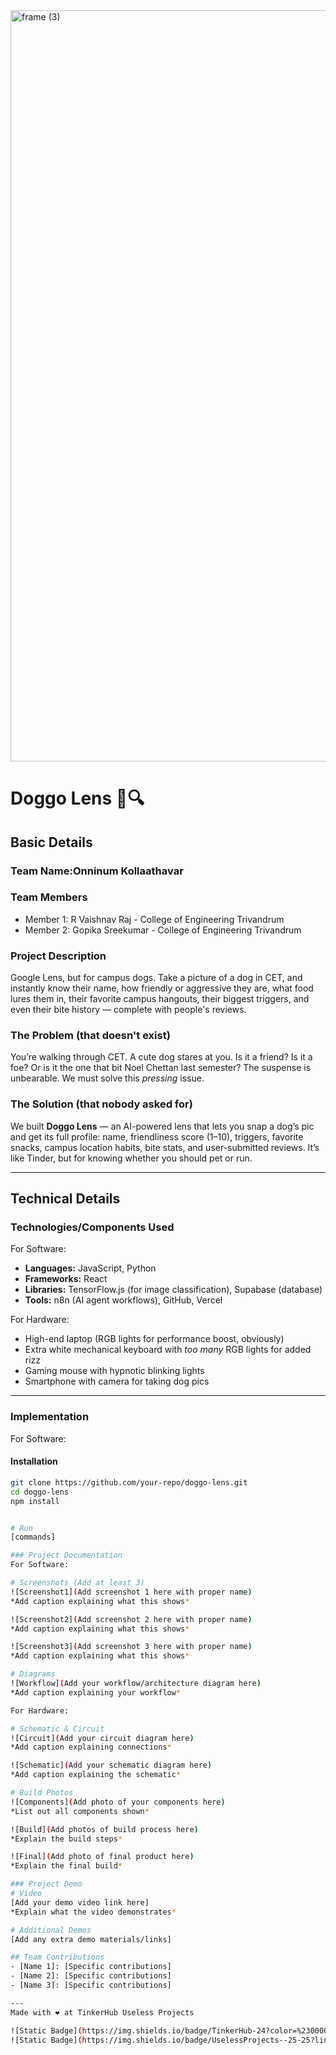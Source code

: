 <img width="3188" height="1202" alt="frame (3)" src="https://github.com/user-attachments/assets/517ad8e9-ad22-457d-9538-a9e62d137cd7" />


# Doggo Lens 🐶🔍

## Basic Details
### Team Name:Onninum Kollaathavar

### Team Members
- Member 1: R Vaishnav Raj - College of Engineering Trivandrum
- Member 2: Gopika Sreekumar - College of Engineering Trivandrum

### Project Description
Google Lens, but for campus dogs. Take a picture of a dog in CET, and instantly know their name, how friendly or aggressive they are, what food lures them in, their favorite campus hangouts, their biggest triggers, and even their bite history — complete with people's reviews.

### The Problem (that doesn't exist)
You’re walking through CET. A cute dog stares at you. Is it a friend? Is it a foe? Or is it the one that bit Noel Chettan last semester? The suspense is unbearable. We must solve this *pressing* issue.

### The Solution (that nobody asked for)
We built **Doggo Lens** — an AI-powered lens that lets you snap a dog’s pic and get its full profile: name, friendliness score (1–10), triggers, favorite snacks, campus location habits, bite stats, and user-submitted reviews. It’s like Tinder, but for knowing whether you should pet or run.

---

## Technical Details
### Technologies/Components Used
For Software:
- **Languages:** JavaScript, Python
- **Frameworks:** React
- **Libraries:** TensorFlow.js (for image classification), Supabase (database)
- **Tools:** n8n (AI agent workflows), GitHub, Vercel

For Hardware:
- High-end laptop (RGB lights for performance boost, obviously)
- Extra white mechanical keyboard with *too many* RGB lights for added rizz
- Gaming mouse with hypnotic blinking lights
- Smartphone with camera for taking dog pics

---

### Implementation
For Software:

#### Installation
```bash
git clone https://github.com/your-repo/doggo-lens.git
cd doggo-lens
npm install


# Run
[commands]

### Project Documentation
For Software:

# Screenshots (Add at least 3)
![Screenshot1](Add screenshot 1 here with proper name)
*Add caption explaining what this shows*

![Screenshot2](Add screenshot 2 here with proper name)
*Add caption explaining what this shows*

![Screenshot3](Add screenshot 3 here with proper name)
*Add caption explaining what this shows*

# Diagrams
![Workflow](Add your workflow/architecture diagram here)
*Add caption explaining your workflow*

For Hardware:

# Schematic & Circuit
![Circuit](Add your circuit diagram here)
*Add caption explaining connections*

![Schematic](Add your schematic diagram here)
*Add caption explaining the schematic*

# Build Photos
![Components](Add photo of your components here)
*List out all components shown*

![Build](Add photos of build process here)
*Explain the build steps*

![Final](Add photo of final product here)
*Explain the final build*

### Project Demo
# Video
[Add your demo video link here]
*Explain what the video demonstrates*

# Additional Demos
[Add any extra demo materials/links]

## Team Contributions
- [Name 1]: [Specific contributions]
- [Name 2]: [Specific contributions]
- [Name 3]: [Specific contributions]

---
Made with ❤️ at TinkerHub Useless Projects 

![Static Badge](https://img.shields.io/badge/TinkerHub-24?color=%23000000&link=https%3A%2F%2Fwww.tinkerhub.org%2F)
![Static Badge](https://img.shields.io/badge/UselessProjects--25-25?link=https%3A%2F%2Fwww.tinkerhub.org%2Fevents%2FQ2Q1TQKX6Q%2FUseless%2520Projects)



